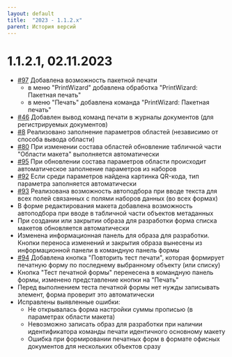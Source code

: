 ```yaml
---
layout: default
title:  "2023 - 1.1.2.х"
parent: История версий
---
```


# 1.1.2.1, 02.11.2023

* [#97](https://github.com/vandalsvq/printwizard/issues/97) Добавлена возможность пакетной печати
  * в меню "PrintWizard" добавлена обработка "PrintWizard: Пакетная печать"
  * в меню "Печать" добавлена команда "PrintWizard: Пакетная печать"
* [#46](https://github.com/vandalsvq/printwizard/issues/46) Добавлен вывод команд печати в журналы документов (для регистрируемых документов)
* [#8](https://github.com/vandalsvq/printwizard/issues/8) Реализовано заполнение параметров областей (независимо от способа вывода области)
* [#80](https://github.com/vandalsvq/printwizard/issues/80) При изменении состава областей обновление табличной части "Области макета" выполняется автоматически
* [#95](https://github.com/vandalsvq/printwizard/issues/95) При обновлении состава параметров области происходит автоматическое заполнение параметров из наборов
* [#92](https://github.com/vandalsvq/printwizard/issues/92) Если среди параметров найдена картинка QR-кода, тип параметра заполняется автоматически
* [#93](https://github.com/vandalsvq/printwizard/issues/93) Реализована возможность автоподбора при вводе текста для всех полей связанных с полями наборов данных (во всех формах)
* В форме редактирования макета добавлена возможность автоподбора при вводе в табличной части объектов метаданных
* При создании или закрытии образа для разработки форма списка макетов обновляется автоматически
* Изменена информационная панель для образа для разработки. Кнопки переноса изменений и закрытия образа вынесены из информационной панели в командную панель формы
* [#94](https://github.com/vandalsvq/printwizard/issues/94) Добавлена кнопка "Повторить тест печати", которая формирует печатную форму по последнему выбранному объекту (или списку)
* Кнопка "Тест печатной формы" перенесена в командную панель формы, изменено представление кнопки на "Печать"
* Перед выполнением теста печатной формы нет нужды записывать элемент, форма проверит это автоматически
* Исправлены выявленные ошибки:
  * Не открывалась форма настройки суммы прописью (в параметрах области макета)
  * Невозможно записать образ для разработки при наличии идентификатора команды печати идентичного основному макету
  * Ошибка при формировании печатных форм в формате офисных документов для нескольких объектов сразу  
